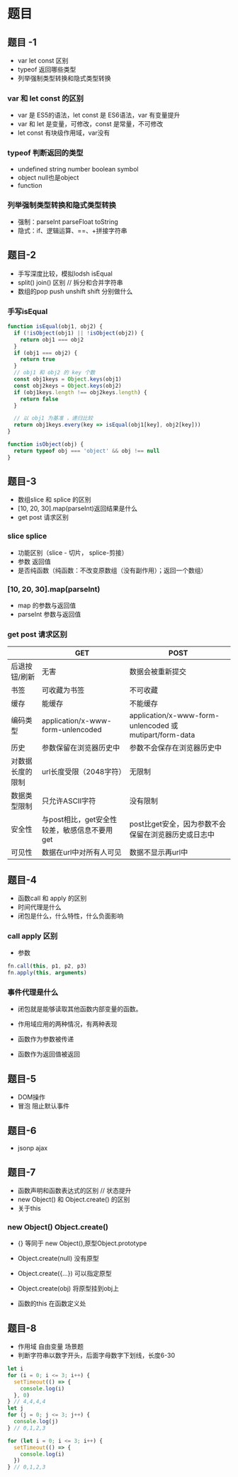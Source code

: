 # 题目

## 题目 -1

* var let const 区别
* typeof 返回哪些类型
* 列举强制类型转换和隐式类型转换

### var 和 let const 的区别

* var 是 ES5的语法，let const 是 ES6语法，var 有变量提升
* var 和 let 是变量，可修改，const 是常量，不可修改
* let const 有块级作用域，var没有

### typeof 判断返回的类型

* undefined string number boolean symbol
* object null也是object
* function

### 列举强制类型转换和隐式类型转换

* 强制：parseInt parseFloat toString
* 隐式：if、逻辑运算、==、+拼接字符串

## 题目-2

* 手写深度比较，模拟lodsh isEqual
* split() join() 区别 // 拆分和合并字符串
* 数组的pop push unshift shift 分别做什么

### 手写isEqual

```js
function isEqual(obj1, obj2) {
  if (!isObject(obj1) || !isObject(obj2)) {
    return obj1 === obj2
  }
  if (obj1 === obj2) {
    return true
  }
  // obj1 和 obj2 的 key 个数
  const obj1keys = Object.keys(obj1)
  const obj2keys = Object.keys(obj2)
  if (obj1keys.length !== obj2keys.length) {
    return false
  }

  // 以 obj1 为基准 ，递归比较
  return obj1keys.every(key => isEqual(obj1[key], obj2[key]))
}

function isObject(obj) {
  return typeof obj === 'object' && obj !== null
}
```

## 题目-3

* 数组slice 和 splice 的区别
* [10, 20, 30].map(parseInt)返回结果是什么
* get post 请求区别

### slice splice

* 功能区别（slice - 切片， splice-剪接）
* 参数 返回值
* 是否纯函数（纯函数：不改变原数组（没有副作用）；返回一个数组）

### [10, 20, 30].map(parseInt)

* map 的参数与返回值
* parseInt 参数与返回值

### get post 请求区别

| |GET|POST
|-|-|-|
后退按钮/刷新|无害|数据会被重新提交
书签|可收藏为书签|不可收藏
缓存|能缓存|不能缓存
编码类型|application/x-www-form-unlencoded|application/x-www-form-unlencoded 或 mutipart/form-data
历史|参数保留在浏览器历史中|参数不会保存在浏览器历史中
对数据长度的限制|url长度受限（2048字符）|无限制
数据类型限制|只允许ASCII字符|没有限制
安全性|与post相比，get安全性较差，敏感信息不要用get|post比get安全，因为参数不会保留在浏览器历史或日志中
可见性|数据在url中对所有人可见|数据不显示再url中

## 题目-4

* 函数call 和 apply 的区别
* 时间代理是什么
* 闭包是什么，什么特性，什么负面影响

### call apply 区别

* 参数

```js
fn.call(this, p1, p2, p3)
fn.apply(this, arguments)
```

### 事件代理是什么

* 闭包就是能够读取其他函数内部变量的函数。

* 作用域应用的两种情况，有两种表现

* 函数作为参数被传递

* 函数作为返回值被返回

## 题目-5

* DOM操作
* 冒泡 阻止默认事件

## 题目-6

* jsonp ajax

## 题目-7

* 函数声明和函数表达式的区别 // 状态提升
* new Object() 和 Object.create() 的区别
* 关于this

### new Object() Object.create()

* {} 等同于 new Object(),原型Object.prototype
* Object.create(null) 没有原型
* Object.create({...}) 可以指定原型

* Object.create(obj) 将原型挂到obj上
* 函数的this 在函数定义处

## 题目-8

* 作用域 自由变量 场景题
* 判断字符串以数字开头，后面字母数字下划线，长度6-30

```js
let i
for (i = 0; i <= 3; i++) {
  setTimeout(() => {
    console.log(i)
  }, 0)
} // 4,4,4,4
let j
for (j = 0; j <= 3; j++) {
  console.log(j)
} // 0,1,2,3

for (let i = 0; i <= 3; i++) {
  setTimeout(() => {
    console.log(i)
  })
} // 0,1,2,3
```
